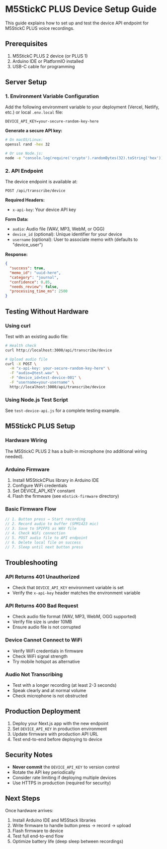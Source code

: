 # M5StickC PLUS Device Setup Guide

This guide explains how to set up and test the device API endpoint for M5StickC PLUS voice recordings.

## Prerequisites

1. M5StickC PLUS 2 device (or PLUS 1)
2. Arduino IDE or PlatformIO installed
3. USB-C cable for programming

## Server Setup

### 1. Environment Variable Configuration

Add the following environment variable to your deployment (Vercel, Netlify, etc.) or local `.env.local` file:

```env
DEVICE_API_KEY=your-secure-random-key-here
```

**Generate a secure API key:**

```bash
# On macOS/Linux:
openssl rand -hex 32

# Or use Node.js:
node -e "console.log(require('crypto').randomBytes(32).toString('hex'))"
```

### 2. API Endpoint

The device endpoint is available at:

```
POST /api/transcribe/device
```

**Required Headers:**

- `x-api-key`: Your device API key

**Form Data:**

- `audio`: Audio file (WAV, MP3, WebM, or OGG)
- `device_id` (optional): Unique identifier for your device
- `username` (optional): User to associate memo with (defaults to "device_user")

**Response:**

```json
{
  "success": true,
  "memo_id": "uuid-here",
  "category": "journal",
  "confidence": 0.85,
  "needs_review": false,
  "processing_time_ms": 2500
}
```

## Testing Without Hardware

### Using curl

Test with an existing audio file:

```bash
# Health check
curl http://localhost:3000/api/transcribe/device

# Upload audio file
curl -X POST \
  -H "x-api-key: your-secure-random-key-here" \
  -F "audio=@test.wav" \
  -F "device_id=test-device-001" \
  -F "username=your-username" \
  http://localhost:3000/api/transcribe/device
```

### Using Node.js Test Script

See `test-device-api.js` for a complete testing example.

## M5StickC PLUS Setup

### Hardware Wiring

The M5StickC PLUS 2 has a built-in microphone (no additional wiring needed).

### Arduino Firmware

1. Install M5StickCPlus library in Arduino IDE
2. Configure WiFi credentials
3. Set DEVICE_API_KEY constant
4. Flash the firmware (see `m5stick-firmware` directory)

### Basic Firmware Flow

```cpp
// 1. Button press → Start recording
// 2. Record audio to buffer (SPM1423 mic)
// 3. Save to SPIFFS as WAV file
// 4. Check WiFi connection
// 5. POST audio file to API endpoint
// 6. Delete local file on success
// 7. Sleep until next button press
```

## Troubleshooting

### API Returns 401 Unauthorized

- Check that `DEVICE_API_KEY` environment variable is set
- Verify the `x-api-key` header matches the environment variable

### API Returns 400 Bad Request

- Check audio file format (WAV, MP3, WebM, OGG supported)
- Verify file size is under 10MB
- Ensure audio file is not corrupted

### Device Cannot Connect to WiFi

- Verify WiFi credentials in firmware
- Check WiFi signal strength
- Try mobile hotspot as alternative

### Audio Not Transcribing

- Test with a longer recording (at least 2-3 seconds)
- Speak clearly and at normal volume
- Check microphone is not obstructed

## Production Deployment

1. Deploy your Next.js app with the new endpoint
2. Set `DEVICE_API_KEY` in production environment
3. Update firmware with production API URL
4. Test end-to-end before deploying to device

## Security Notes

- **Never commit** the `DEVICE_API_KEY` to version control
- Rotate the API key periodically
- Consider rate limiting if deploying multiple devices
- Use HTTPS in production (required for security)

## Next Steps

Once hardware arrives:

1. Install Arduino IDE and M5Stack libraries
2. Write firmware to handle button press → record → upload
3. Flash firmware to device
4. Test full end-to-end flow
5. Optimize battery life (deep sleep between recordings)
